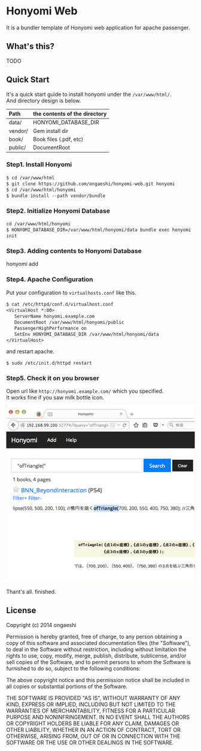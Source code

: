 # Honyomi Web

It is a bundler template of Honyomi web application for apache passenger.

## What's this?

TODO

## Quick Start

It's a quick start guide to install honyomi under the `/var/www/html/`.  
And directory design is below.  

|Path|the contents of the directory|
|:---|:---|
|data/|HONYOMI_DATABASE_DIR|
|vendor/|Gem install dir|
|book/|Book files (.pdf, etc)|
|public/|DocumentRoot|

### Step1. Install Honyomi

```
$ cd /var/www/html
$ git clone https://github.com/ongaeshi/honyomi-web.git honyomi
$ cd /var/www/html/honyomi
$ bundle install --path vendor/bundle
```

### Step2. Initialize Honyomi Database

```
cd /var/www/html/honyomi
$ HONYOMI_DATABASE_DIR=/var/www/html/honyomi/data bundle exec honyomi init
```

### Step3. Adding contents to Honyomi Database

honyomi add

### Step4. Apache Configuration

Put your configuration to `virtualhosts.conf` like this.

```
$ cat /etc/httpd/conf.d/virtualhost.conf
<VirtualHost *:80>
   ServerName honyomi.example.com
   DocumentRoot /var/www/html/honyomi/public
   PassengerHighPerformance on
   SetEnv HONYOMI_DATABASE_DIR /var/www/html/honyomi/data
</VirtualHost>
```

and restart apache.

```
$ sudo /etc/init.d/httpd restart
```

### Step5. Check it on you browser

Open url like `http://honyomi.example.com/` which you specified.  
It works fine if you saw milk bottle icon.

![honyomi-web](https://github.com/ongaeshi/honyomi/blob/master/images/honyomi-01.png)

Thant's all. finished.

## License

Copyright (c) 2014 ongaeshi

Permission is hereby granted, free of charge, to any person obtaining
a copy of this software and associated documentation files (the
"Software"), to deal in the Software without restriction, including
without limitation the rights to use, copy, modify, merge, publish,
distribute, sublicense, and/or sell copies of the Software, and to
permit persons to whom the Software is furnished to do so, subject to
the following conditions:

The above copyright notice and this permission notice shall be
included in all copies or substantial portions of the Software.

THE SOFTWARE IS PROVIDED "AS IS", WITHOUT WARRANTY OF ANY KIND,
EXPRESS OR IMPLIED, INCLUDING BUT NOT LIMITED TO THE WARRANTIES OF
MERCHANTABILITY, FITNESS FOR A PARTICULAR PURPOSE AND
NONINFRINGEMENT. IN NO EVENT SHALL THE AUTHORS OR COPYRIGHT HOLDERS BE
LIABLE FOR ANY CLAIM, DAMAGES OR OTHER LIABILITY, WHETHER IN AN ACTION
OF CONTRACT, TORT OR OTHERWISE, ARISING FROM, OUT OF OR IN CONNECTION
WITH THE SOFTWARE OR THE USE OR OTHER DEALINGS IN THE SOFTWARE.

